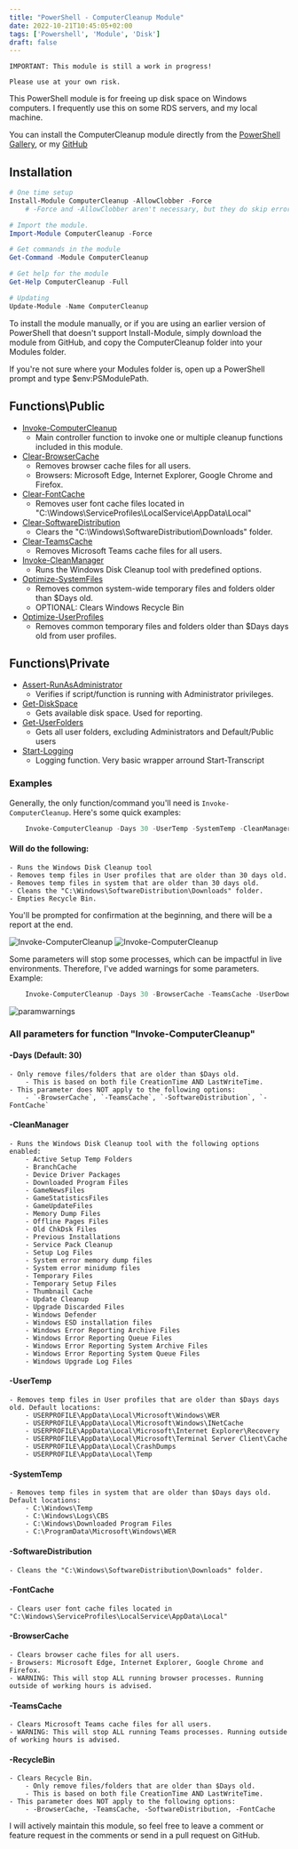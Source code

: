 ```yaml
---
title: "PowerShell - ComputerCleanup Module"
date: 2022-10-21T10:45:05+02:00
tags: ['Powershell', 'Module', 'Disk']
draft: false
---
```

`IMPORTANT: This module is still a work in progress!`

`Please use at your own risk.`

This PowerShell module is for freeing up disk space on Windows computers.
I frequently use this on some RDS servers, and my local machine.

You can install the ComputerCleanup module directly from the [PowerShell Gallery](https://www.powershellgallery.com/packages/ComputerCleanup/), or my [GitHub](https://github.com/tomskovich/ComputerCleanup)

## Installation

```powershell
# One time setup
Install-Module ComputerCleanup -AllowClobber -Force 
	# -Force and -AllowClobber aren't necessary, but they do skip errors in case some appear.

# Import the module.
Import-Module ComputerCleanup -Force

# Get commands in the module
Get-Command -Module ComputerCleanup

# Get help for the module
Get-Help ComputerCleanup -Full

# Updating
Update-Module -Name ComputerCleanup
```

To install the module manually, or if you are using an earlier version of PowerShell that doesn't support Install-Module, simply download the module from GitHub, and copy the ComputerCleanup folder into your Modules folder. 

If you're not sure where your Modules folder is, open up a PowerShell prompt and type $env:PSModulePath.

## Functions\Public

- [Invoke-ComputerCleanup](https://github.com/tomskovich/ComputerCleanup/blob/main/Public/Invoke-ComputerCleanup.ps1) 
    - Main controller function to invoke one or multiple cleanup functions included in this module.
- [Clear-BrowserCache](https://github.com/tomskovich/ComputerCleanup/blob/main/Public/Clear-BrowserCache.ps1)
	- Removes browser cache files for all users.
    - Browsers: Microsoft Edge, Internet Explorer, Google Chrome and Firefox.
- [Clear-FontCache](https://github.com/tomskovich/ComputerCleanup/blob/main/Public/Clear-FontCache.ps1)
	- Removes user font cache files located in "C:\Windows\ServiceProfiles\LocalService\AppData\Local\"
- [Clear-SoftwareDistribution](https://github.com/tomskovich/ComputerCleanup/blob/main/Public/Clear-SoftwareDistribution.ps1)
    - Clears the "C:\Windows\SoftwareDistribution\Downloads" folder.
- [Clear-TeamsCache](https://github.com/tomskovich/ComputerCleanup/blob/main/Public/Clear-TeamsCache.ps1) 
    - Removes Microsoft Teams cache files for all users.
- [Invoke-CleanManager](https://github.com/tomskovich/ComputerCleanup/blob/main/Public/Invoke-CleanManager.ps1) 
    - Runs the Windows Disk Cleanup tool with predefined options.
- [Optimize-SystemFiles](https://github.com/tomskovich/ComputerCleanup/blob/main/Public/Optimize-SystemFiles.ps1) 
    - Removes common system-wide temporary files and folders older than $Days old.
    - OPTIONAL: Clears Windows Recycle Bin
- [Optimize-UserProfiles](https://github.com/tomskovich/ComputerCleanup/blob/main/Public/Optimize-UserProfiles.ps1) 
    - Removes common temporary files and folders older than $Days days old from user profiles.

## Functions\Private

- [Assert-RunAsAdministrator](https://github.com/tomskovich/ComputerCleanup/blob/main/Private/Assert-RunAsAdministrator.ps1) 
    - Verifies if script/function is running with Administrator privileges.
- [Get-DiskSpace](https://github.com/tomskovich/ComputerCleanup/blob/main/Private/Get-DiskSpace.ps1)
    - Gets available disk space. Used for reporting.
- [Get-UserFolders](https://github.com/tomskovich/ComputerCleanup/blob/main/Private/Get-Userfolders.ps1)
    - Gets all user folders, excluding Administrators and Default/Public users
- [Start-Logging](https://github.com/tomskovich/ComputerCleanup/blob/main/Private/Start-Logging.ps1)
    - Logging function. Very basic wrapper arround Start-Transcript

### Examples

Generally, the only function/command you'll need is `Invoke-ComputerCleanup`. Here's some quick examples:

``` powershell
    Invoke-ComputerCleanup -Days 30 -UserTemp -SystemTemp -CleanManager -SoftwareDistribution -RecycleBin 
```

#### Will do the following:
	- Runs the Windows Disk Cleanup tool
	- Removes temp files in User profiles that are older than 30 days old.
	- Removes temp files in system that are older than 30 days old.
	- Cleans the "C:\Windows\SoftwareDistribution\Downloads" folder.
	- Empties Recycle Bin.

You'll be prompted for confirmation at the beginning, and there will be a report at the end.

![Invoke-ComputerCleanup](/computercleanup_example1_start.png#center)
![Invoke-ComputerCleanup](/computercleanup_example1_finish.png#center)

Some parameters will stop some processes, which can be impactful in live environments.
Therefore, I've added warnings for some parameters. Example:

``` powershell
    Invoke-ComputerCleanup -Days 30 -BrowserCache -TeamsCache -UserDownloads
```
![paramwarnings](/paramwarnings.png#center)

### All parameters for function "Invoke-ComputerCleanup"

#### -Days (Default: 30)
	- Only remove files/folders that are older than $Days old. 
		- This is based on both file CreationTime AND LastWriteTime.
	- This parameter does NOT apply to the following options:
		- `-BrowserCache`, `-TeamsCache`, `-SoftwareDistribution`, `-FontCache`

#### -CleanManager
	- Runs the Windows Disk Cleanup tool with the following options enabled:
		- Active Setup Temp Folders
		- BranchCache
		- Device Driver Packages
		- Downloaded Program Files
		- GameNewsFiles
		- GameStatisticsFiles
		- GameUpdateFiles
		- Memory Dump Files
		- Offline Pages Files
		- Old ChkDsk Files
		- Previous Installations
		- Service Pack Cleanup
		- Setup Log Files
		- System error memory dump files
		- System error minidump files
		- Temporary Files
		- Temporary Setup Files
		- Thumbnail Cache
		- Update Cleanup
		- Upgrade Discarded Files
		- Windows Defender
		- Windows ESD installation files
		- Windows Error Reporting Archive Files
		- Windows Error Reporting Queue Files
		- Windows Error Reporting System Archive Files
		- Windows Error Reporting System Queue Files
		- Windows Upgrade Log Files

#### -UserTemp
	- Removes temp files in User profiles that are older than $Days days old. Default locations:
		- USERPROFILE\AppData\Local\Microsoft\Windows\WER
		- USERPROFILE\AppData\Local\Microsoft\Windows\INetCache
		- USERPROFILE\AppData\Local\Microsoft\Internet Explorer\Recovery
		- USERPROFILE\AppData\Local\Microsoft\Terminal Server Client\Cache
		- USERPROFILE\AppData\Local\CrashDumps
		- USERPROFILE\AppData\Local\Temp

#### -SystemTemp
	- Removes temp files in system that are older than $Days days old. Default locations:
		- C:\Windows\Temp
		- C:\Windows\Logs\CBS
		- C:\Windows\Downloaded Program Files
		- C:\ProgramData\Microsoft\Windows\WER

#### -SoftwareDistribution
	- Cleans the "C:\Windows\SoftwareDistribution\Downloads" folder.

#### -FontCache
	- Clears user font cache files located in "C:\Windows\ServiceProfiles\LocalService\AppData\Local"

#### -BrowserCache 
	- Clears browser cache files for all users.
	- Browsers: Microsoft Edge, Internet Explorer, Google Chrome and Firefox.
	- WARNING: This will stop ALL running browser processes. Running outside of working hours is advised.

#### -TeamsCache
	- Clears Microsoft Teams cache files for all users.
    - WARNING: This will stop ALL running Teams processes. Running outside of working hours is advised.

#### -RecycleBin
	- Clears Recycle Bin.
		- Only remove files/folders that are older than $Days old. 
		- This is based on both file CreationTime AND LastWriteTime.
	- This parameter does NOT apply to the following options:
		- -BrowserCache, -TeamsCache, -SoftwareDistribution, -FontCache

I will actively maintain this module, so feel free to leave a comment or feature request in the comments or send in a pull request on GitHub.